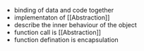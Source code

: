 - binding of data and code together
- implementaton of [[Abstraction]]
- describe the inner behaviour of the object
- function call is [[Abstraction]]
- function defination is encapsulation